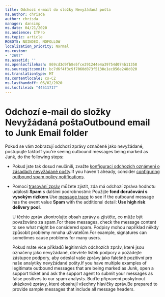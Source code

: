 ```yaml
---
title: Odchozí e-mail do složky Nevyžádaná pošta
ms.author: chrisda
author: chrisda
manager: dansimp
ms.date: 04/21/2020
ms.audience: ITPro
ms.topic: article
ROBOTS: NOINDEX, NOFOLLOW
localization_priority: Normal
ms.custom:
- "2697"
ms.assetid: ''
ms.openlocfilehash: 869cd3d9fb8e5fce291244e4a39754d074b11358
ms.sourcegitcommit: bc7d6f4f3c9f7060d073f5130e1ec856e248d020
ms.translationtype: MT
ms.contentlocale: cs-CZ
ms.lasthandoff: 06/02/2020
ms.locfileid: "44511717"
---
```

# <a name="outbound-email-to-junk-email-folder"></a><span data-ttu-id="4d6a4-102">Odchozí e-mail do složky Nevyžádaná pošta</span><span class="sxs-lookup"><span data-stu-id="4d6a4-102">Outbound email to Junk Email folder</span></span>

<span data-ttu-id="4d6a4-103">Pokud se vám zobrazují odchozí zprávy označené jako nevyžádané, postupujte takto:</span><span class="sxs-lookup"><span data-stu-id="4d6a4-103">If you're seeing outbound messages being marked as Junk, do the following steps:</span></span>

- <span data-ttu-id="4d6a4-104">Pokud jste tak dosud neučinili, zvažte [konfiguraci odchozích oznámení o zásadách nevyžádané pošty](https://docs.microsoft.com/microsoft-365/security/office-365-security/configure-the-outbound-spam-policy).</span><span class="sxs-lookup"><span data-stu-id="4d6a4-104">If you haven't already, consider [configuring outbound spam policy notifications](https://docs.microsoft.com/microsoft-365/security/office-365-security/configure-the-outbound-spam-policy).</span></span>

- <span data-ttu-id="4d6a4-105">Pomocí [trasování zpráv](https://docs.microsoft.com/microsoft-365/security/office-365-security/message-trace-scc) můžete zjistit, zda má odchozí zpráva hodnotu události **Spam** s dalšími podrobnostmi: Použijte **fond doručování s vysokým rizikem**.</span><span class="sxs-lookup"><span data-stu-id="4d6a4-105">Use [message trace](https://docs.microsoft.com/microsoft-365/security/office-365-security/message-trace-scc) to see if the outbound message has the event value **Spam** with the additional detail: **Use high risk delivery pool**.</span></span>

  <span data-ttu-id="4d6a4-106">U těchto zpráv zkontrolujte obsah zprávy a zjistěte, co může být považováno za spam.</span><span class="sxs-lookup"><span data-stu-id="4d6a4-106">For these messages, check the message content to see what might be considered spam.</span></span> <span data-ttu-id="4d6a4-107">Podpisy mohou například někdy způsobit problémy mnoha uživatelům.</span><span class="sxs-lookup"><span data-stu-id="4d6a4-107">For example, signatures can sometimes cause problems for many users.</span></span>

  <span data-ttu-id="4d6a4-108">Pokud máte více příkladů legitimních odchozích zpráv, které jsou označeny jako nevyžádané, otevřete lístek podpory a požádejte zástupce podpory, aby odeslal vaše zprávy jako falešně pozitivní pro naše analytiky nevyžádané pošty.</span><span class="sxs-lookup"><span data-stu-id="4d6a4-108">If you have multiple examples of legitimate outbound messages that are being marked as Junk, open a support ticket and ask the support agent to submit your messages as false positives to our spam analysts.</span></span> <span data-ttu-id="4d6a4-109">Buďte připraveni poskytnout ukázkové zprávy, které obsahují všechny hlavičky zpráv.</span><span class="sxs-lookup"><span data-stu-id="4d6a4-109">Be prepared to provide sample messages that include all message headers.</span></span>

